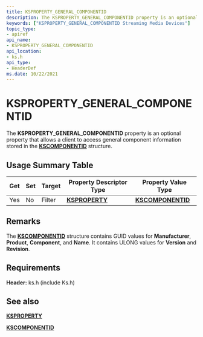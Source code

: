 ```yaml
---
title: KSPROPERTY_GENERAL_COMPONENTID
description: The KSPROPERTY_GENERAL_COMPONENTID property is an optional property that allows a client to access general component information stored in the KSCOMPONENTID structure.
keywords: ["KSPROPERTY_GENERAL_COMPONENTID Streaming Media Devices"]
topic_type:
- apiref
api_name:
- KSPROPERTY_GENERAL_COMPONENTID
api_location:
- ks.h
api_type:
- HeaderDef
ms.date: 10/22/2021
---
```


# KSPROPERTY_GENERAL_COMPONENTID

The **KSPROPERTY_GENERAL_COMPONENTID** property is an optional property that allows a client to access general component information stored in the [**KSCOMPONENTID**](/windows-hardware/drivers/ddi/ks/ns-ks-kscomponentid) structure.

## Usage Summary Table

| Get | Set | Target | Property Descriptor Type | Property Value Type |
|--|--|--|--|--|
| Yes | No | Filter | [**KSPROPERTY**](/windows-hardware/drivers/stream/ksproperty-structure) | [**KSCOMPONENTID**](/windows-hardware/drivers/ddi/ks/ns-ks-kscomponentid) |

## Remarks

The [**KSCOMPONENTID**](/windows-hardware/drivers/ddi/ks/ns-ks-kscomponentid) structure contains GUID values for **Manufacturer**, **Product**, **Component**, and **Name**. It contains ULONG values for **Version** and **Revision**.

## Requirements

**Header:** ks.h (include Ks.h)

## See also

[**KSPROPERTY**](/windows-hardware/drivers/stream/ksproperty-structure)  

[**KSCOMPONENTID**](/windows-hardware/drivers/ddi/ks/ns-ks-kscomponentid)
